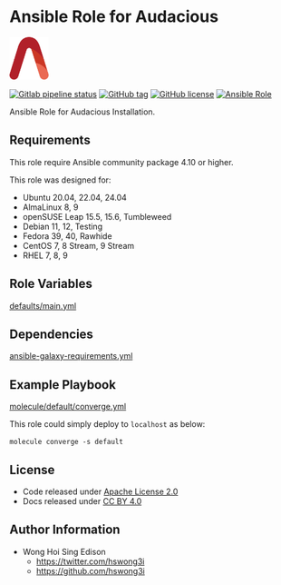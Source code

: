# Ansible Role for Audacious

<a href="https://alvistack.com" title="AlviStack" target="_blank"><img src="/alvistack.svg" height="75" alt="AlviStack"></a>

[![Gitlab pipeline status](https://img.shields.io/gitlab/pipeline/alvistack/ansible-role-audacious/master)](https://gitlab.com/alvistack/ansible-role-audacious/-/pipelines)
[![GitHub tag](https://img.shields.io/github/tag/alvistack/ansible-role-audacious.svg)](https://github.com/alvistack/ansible-role-audacious/tags)
[![GitHub license](https://img.shields.io/github/license/alvistack/ansible-role-audacious.svg)](https://github.com/alvistack/ansible-role-audacious/blob/master/LICENSE)
[![Ansible Role](https://img.shields.io/badge/galaxy-alvistack.audacious-blue.svg)](https://galaxy.ansible.com/alvistack/audacious)

Ansible Role for Audacious Installation.

## Requirements

This role require Ansible community package 4.10 or higher.

This role was designed for:

- Ubuntu 20.04, 22.04, 24.04
- AlmaLinux 8, 9
- openSUSE Leap 15.5, 15.6, Tumbleweed
- Debian 11, 12, Testing
- Fedora 39, 40, Rawhide
- CentOS 7, 8 Stream, 9 Stream
- RHEL 7, 8, 9

## Role Variables

[defaults/main.yml](defaults/main.yml)

## Dependencies

[ansible-galaxy-requirements.yml](ansible-galaxy-requirements.yml)

## Example Playbook

[molecule/default/converge.yml](molecule/default/converge.yml)

This role could simply deploy to `localhost` as below:

    molecule converge -s default

## License

- Code released under [Apache License 2.0](LICENSE)
- Docs released under [CC BY 4.0](http://creativecommons.org/licenses/by/4.0/)

## Author Information

- Wong Hoi Sing Edison
  - <https://twitter.com/hswong3i>
  - <https://github.com/hswong3i>
